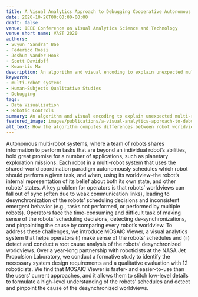 ```yaml
---
title: A Visual Analytics Approach to Debugging Cooperative Autonomous Multi Robot Systems Worldviews
date: 2020-10-26T00:00:00-00:00
draft: false
venue: IEEE Conference on Visual Analytics Science and Technology
venue short name: VAST 2020
authors:
- Suyun "Sandra" Bae
- Federico Rossi
- Joshua Vander Hook
- Scott Davidoff
- Kwan-Liu Ma
description: An algorithm and visual encoding to explain unexpected multi-robot system behavior
keywords:
- multi-robot systems
- Human-Subjects Qualitative Studies
- Debugging
tags:
- Data Visualization
- Robotic Controls
summary: An algorithm and visual encoding to explain unexpected multi-robot system behavior
featured_image: images/publications/a-visual-analytics-approach-to-debugging- cooperative-autonomous-multi-robot-systems-worldviews.png
alt_text: How the algorithm computes differences between robot worldviews
---
```

Autonomous multi-robot systems, where a team of robots shares information to perform tasks that are beyond an individual robot’s abilities, hold great promise for a number of applications, such as planetary exploration missions. Each robot in a multi-robot system that uses the shared-world coordination paradigm autonomously schedules which robot should perform a given task, and when, using its worldview–the robot’s internal representation of its belief about both its own state, and other robots’ states. A key problem for operators is that robots’ worldviews can fall out of sync (often due to weak communication links), leading to desynchronization of the robots’ scheduling decisions and inconsistent emergent behavior (e.g., tasks not performed, or performed by multiple robots). Operators face the time-consuming and difficult task of making sense of the robots’ scheduling decisions, detecting de-synchronizations, and pinpointing the cause by comparing every robot’s worldview. To address these challenges, we introduce MOSAIC Viewer, a visual analytics system that helps operators (i) make sense of the robots’ schedules and (ii) detect and conduct a root cause analysis of the robots’ desynchronized worldviews. Over a year-long partnership with roboticists at the NASA Jet Propulsion Laboratory, we conduct a formative study to identify the necessary system design requirements and a qualitative evaluation with 12 roboticists. We find that MOSAIC Viewer is faster- and easier-to-use than the users’ current approaches, and it allows them to stitch low-level details to formulate a high-level understanding of the robots’ schedules and detect and pinpoint the cause of the desynchronized worldviews.
